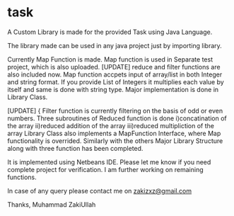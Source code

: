 # task

A Custom Library is made for the provided Task using Java Language.

The library made can be used in any java project just by importing library.

Currently Map Function is made. Map function is used in Separate test project, which is also uploaded.
[UPDATE] reduce and filter functions are also included now.
Map function accpets input of array/list in both Integer and string format.
If you provide List of Integers it multiplies each value by itself and same is done with string type. 
Major implementation is done in Library Class.

[UPDATE] {
Filter function is currently filtering on the basis of odd or even numbers.
Three subroutines of Reduced function is done 
i)concatination of the array
ii)reduced addition of the array
iii)reduced multipliction of the array
Library Class also implements a MapFunction Interface, where Map functionality is overrided.
Similarly with the others
Major Library Structure along with three function has been completed.

It is implemented using Netbeans IDE.
Please let me know if you need complete project for verification.
I am further working on remaining functions.

In case of any query please contact me on zakizxz@gmail.com

Thanks,
Muhammad ZakiUllah
